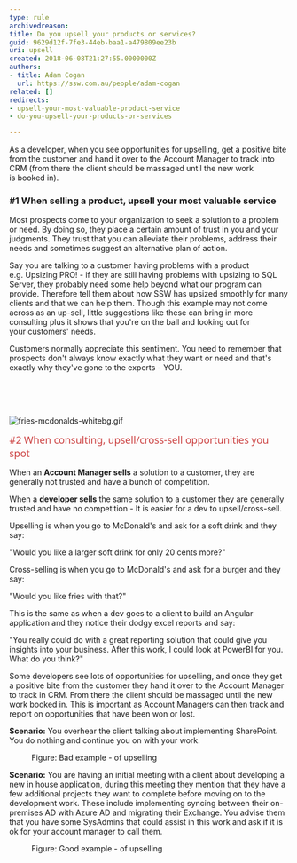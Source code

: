 ```yaml
---
type: rule
archivedreason: 
title: Do you upsell your products or services?
guid: 9629d12f-7fe3-44eb-baa1-a479809ee23b
uri: upsell
created: 2018-06-08T21:27:55.0000000Z
authors:
- title: Adam Cogan
  url: https://ssw.com.au/people/adam-cogan
related: []
redirects:
- upsell-your-most-valuable-product-service
- do-you-upsell-your-products-or-services

---
```



<p>As a&#160;developer, when you&#160;see opportunities for upselling,&#160;get a positive bite from the customer and hand it over to the Account Manager to track into CRM&#160;(from there the client should be massaged until the new work is&#160;booked in).​<br></p><h3>#1 When selling a product, upsell your most valuable service</h3><p>Most prospects come to your organization to seek a solution to a problem or need. By doing so, they place a certain amount of trust in you and your judgments. They trust that you can alleviate their problems, address their needs and sometimes suggest an alternative plan of action.<br></p><p>Say you are talking to a customer having problems with a product e.g.&#160;Upsizing PRO!&#160;- if they are still having problems with upsizing to SQL Server, they probably need some help beyond what our program can provide.&#160;Therefore tell them about how SSW has upsized smoothly for many clients and that we can help them. Though this example may not come across as an up-sell, little suggestions like these&#160;can bring in&#160;more consulting&#160;plus&#160;it shows that you're on the ball and looking out for your&#160;customers'&#160;needs.&#160;</p><p>Customers normally appreciate this sentiment. You need to remember that prospects don't always know exactly what they want or need and that's exactly why they've gone to the experts - ​YOU.</p>
<br>
<br><excerpt class='endintro'></excerpt><br>
<dl class="image"><dt>​​​<img src="/PublishingImages/fries-mcdonalds-whitebg.gif" alt="fries-mcdonalds-whitebg.gif" />​</dt></dl>

​<span style="color&#58;#cc4141;font-family&#58;&quot;segoe ui&quot;, &quot;trebuchet ms&quot;, tahoma, arial, verdana, sans-serif;font-size&#58;18px;">#2 When consulting, upsell/cross-sell opportunities you spot</span><p class="ssw15-rteElement-P">When an <b>Account Manager sells</b> a solution to a customer, they are generally not trusted and have a bunch of competition.</p><p>When a <b>developer sells</b> the same solution to a customer they are generally trusted and have no competition -&#160;It is&#160;easier for a dev to upsell/cross-sell.<br></p><p>Upselling is when you go to McDonald's and ask for a soft drink and they say&#58;</p><p class="ssw15-rteElement-Reference">&quot;Would you like a larger soft drink&#160;for only&#160;20 cents more?&quot;&#160; ​<br></p><p>Cross-selling is when you go to McDonald's and ask for a burger and they say&#58;<br></p><p class="ssw15-rteElement-Reference"> &quot;Would you like fries with that?&quot;&#160;​​<br></p><p>This is the same as when a dev goes to a client to build an Angular application and they notice their dodgy excel reports and say&#58;​<br></p><p class="ssw15-rteElement-Reference">&quot;You really could do with a great reporting solution that could give you insights into your business. After this work, I could look at PowerBI for you. What do you think?&quot;​<br></p><p>Some developers see lots of opportunities for upselling, and once they get a positive bite from the customer they hand it over to the Account Manager to track in CRM. From there the client should be massaged until the new work booked in.&#160;This is important as Account Managers can then track and report on opportunities that have been won or lost.<br></p><p class="ssw15-rteElement-GreyBox"><b>Scenario&#58;</b>​ You overhear the client talking about implementing SharePoint. You do nothing and continue you on with your work.</p><dd class="ssw15-rteElement-FigureBad">Figure&#58; Bad example - of upselling&#160;​<br></dd><p class="ssw15-rteElement-GreyBox"><b>Scenario&#58;</b> You are having an initial meeting with a client about developing a new in house application, during this meeting they mention that they have a few additional projects they want to complete before moving on to the development work. These include implementing syncing between their on-premises AD with Azure AD and migrating their Exchange. You advise them that you have some SysAdmins that could assist in this work and ask if it is ok for your account manager to call them.</p><dd class="ssw15-rteElement-FigureGood">Figure&#58; Good example - of upselling​<br></dd>


